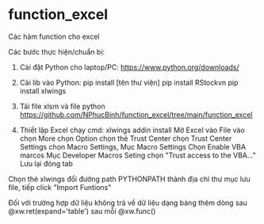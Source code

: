 # function_excel
Các hàm function cho excel

Các bước thực hiện/chuẩn bị:
1. Cài đặt Python cho laptop/PC: https://www.python.org/downloads/

2. Cài lib vào Python: pip install [tên thư viện]
pip install RStockvn
pip install xlwings


3. Tải file xlsm và file python
https://github.com/NPhucBinh/function_excel/tree/main/function_excel


4. Thiết lập Excel
chạy cmd: xlwings addin install
Mở Excel vào File vào chọn More chọn Option chọn thẻ Trust Center chọn Trust Center Settings chọn Macro Settings, 
Mục Macro Settings Chọn Enable VBA marcos
Mục Developer Macros Seting chọn "Trust access to the VBA..."
Lưu lại đóng tab

Chọn thẻ xlwings đổi đường path PYTHONPATH thành địa chỉ thư mục lưu file, tiếp click "Import Funtions"


Đối với trường hợp dữ liệu không trả về dữ liệu dạng bảng thêm dòng sau @xw.ret(expand='table') sau mỗi @xw.func()